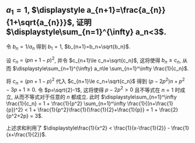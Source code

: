 ## $a_1=1$, $\displaystyle a_{n+1}=\frac{a_{n}}{1+\sqrt{a_{n}}}$, 证明 $\displaystyle\sum_{n=1}^{\infty} a_n<3$.

令 $b_n=1/a_n$ 得到 $b_1=1$, $b_{n+1}=b_n+\sqrt{b_n}$. 

设 $c_n=(pn+1-p)^2$, 并令 $c_{n+1}\le c_n+\sqrt{c_n}$, 这将使得 $b_n\ge c_n$, 从而 $\displaystyle\sum_{n=1}^{\infty} a_n\le \sum_{n=1}^\infty \frac{1}{c_n}$.

将 $c_n=(pn+1-p)^2$ 代入 $c_{n+1}\le c_n+\sqrt{c_n}$ 得到 $(p-2p^2)n+p^2-3p+1\ge 0$. 令 $p=\sqrt{2}-1$, 这将使得 $p-2p^2>0$ 且不等式在 $n=1$ 时成立, 从而不等式对于任意的 $n$ 都成立. 此时 $\displaystyle\sum_{n=1}^\infty \frac{1}{c_n} = 1 + \frac{1}{p^2} \sum_{n=1}^\infty \frac{1}{(n+\frac{1}{p})^2} < 1 + \frac{1}{p^2}\frac{1}{\frac{1}{2}+\frac{1}{p}} = 1 + \frac{2}{p^2+2p} = 3$.

上述求和利用了 $\displaystyle\frac{1}{x^2} < \frac{1}{x-\frac{1}{2}} - \frac{1}{x+\frac{1}{2}}$.
